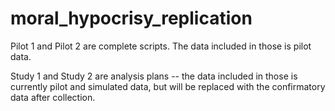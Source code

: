 # moral_hypocrisy_replication

Pilot 1 and Pilot 2 are complete scripts. The data included in those is pilot data. 

Study 1 and Study 2 are analysis plans -- the data included in those is currently pilot and simulated data, but will be replaced with the confirmatory data after collection. 
